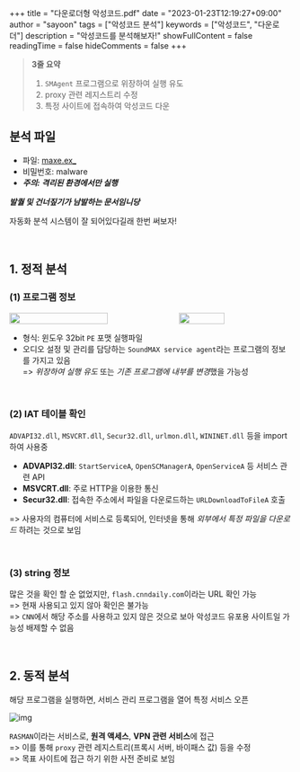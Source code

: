 +++
title = "다운로더형 악성코드.pdf"
date = "2023-01-23T12:19:27+09:00"
author = "sayoon"
tags = ["악성코드 분석"]
keywords = ["악성코드", "다운로더"]
description = "악성코드를 분석해보자!"
showFullContent = false
readingTime = false
hideComments = false
+++

> **3줄 요약**
> 1. `SMAgent` 프로그램으로 위장하여 실행 유도
> 2. proxy 관련 레지스트리 수정
> 3. 특정 사이트에 접속하여 악성코드 다운


## 분석 파일
- 파일: <a href="https://drive.google.com/file/d/10WqBR3BF9SJsrqLrDkgvNsLIY1qp4J6v/view?usp=sharing" class="button">maxe.ex_</a>
- 비밀번호: malware 
- ***주의: 격리된 환경에서만 실행***

***발퀄 및 건너짚기가 남발하는 문서임니당***   

자동화 분석 시스템이 잘 되어있다길래 한번 써보자!

<br>

## 1. 정적 분석

### (1) 프로그램 정보

<div style="display: flex; align-items: center; justify-content: space-between;">
  <img src="down_01.webp" style="width: 59%; display: inline-block;">
  <img src="down_02.webp" style="width: 40%; display: inline-block;">
</div>

- 형식:  윈도우 32bit `PE` 포맷 실행파일
- 오디오 설정 및 관리를 담당하는 `SoundMAX service agent`라는 프로그램의 정보를 가지고 있음  
=> *위장하여 실행 유도* 또는 *기존 프로그램에 내부를 변경*했을 가능성

<br>

### (2) IAT 테이블 확인

`ADVAPI32.dll`, `MSVCRT.dll`, `Secur32.dll`, `urlmon.dll`, `WININET.dll` 등을 import 하여 사용중

- **ADVAPI32.dll**: `StartServiceA`, `OpenSCManagerA`, `OpenServiceA` 등 서비스 관련 API
- **MSVCRT.dll**: 주로 HTTP을 이용한 통신
- **Secur32.dll**: 접속한 주소에서 파일을 다운로드하는 `URLDownloadToFileA` 호출

=> 사용자의 컴퓨터에 서비스로 등록되어, 인터넷을 통해 *외부에서 특정 파일을 다운로드* 하려는 것으로 보임

<br>

### (3) string 정보

많은 것을 확인 할 순 없었지만, `flash.cnndaily.com`이라는 URL 확인 가능  
=> 현재 사용되고 있지 않아 확인은 불가능  
=> `CNN`에서 해당 주소를 사용하고 있지 않은 것으로 보아 악성코드 유포용 사이트일 가능성 배제할 수 없음

<br>

## 2. 동적 분석

해당 프로그램을 실행하면, 서비스 관리 프로그램을 열어 특정 서비스 오픈

![img](down_03.webp)

`RASMAN`이라는 서비스로, **원격 액세스**, **VPN 관련 서비스**에 접근  
=> 이를 통해 `proxy` 관련 레지스트리(프록시 서버, 바이패스 값) 등을 수정  
=> 목표 사이트에 접근 하기 위한 사전 준비로 보임

